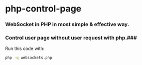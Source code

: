 # php-control-page
### WebSocket in PHP in most simple &amp; effective way. ###
### Control user page without user request with php.###
 
 Run this code with:
 
```bash
php -q websockets.php
```
